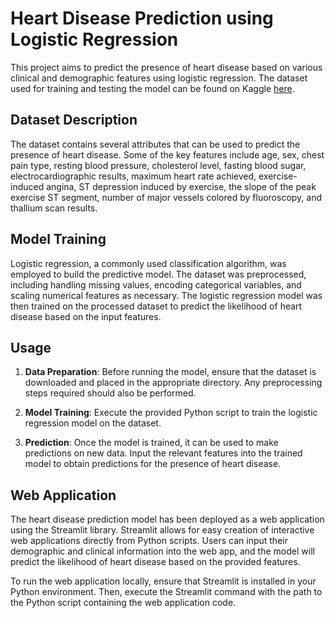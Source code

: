 

# Heart Disease Prediction using Logistic Regression

This project aims to predict the presence of heart disease based on various clinical and demographic features using logistic regression. The dataset used for training and testing the model can be found on Kaggle [here](https://www.kaggle.com/datasets/rishidamarla/heart-disease-prediction).

## Dataset Description

The dataset contains several attributes that can be used to predict the presence of heart disease. Some of the key features include age, sex, chest pain type, resting blood pressure, cholesterol level, fasting blood sugar, electrocardiographic results, maximum heart rate achieved, exercise-induced angina, ST depression induced by exercise, the slope of the peak exercise ST segment, number of major vessels colored by fluoroscopy, and thallium scan results.

## Model Training

Logistic regression, a commonly used classification algorithm, was employed to build the predictive model. The dataset was preprocessed, including handling missing values, encoding categorical variables, and scaling numerical features as necessary. The logistic regression model was then trained on the processed dataset to predict the likelihood of heart disease based on the input features.

## Usage

1. **Data Preparation**: Before running the model, ensure that the dataset is downloaded and placed in the appropriate directory. Any preprocessing steps required should also be performed.

2. **Model Training**: Execute the provided Python script to train the logistic regression model on the dataset.

3. **Prediction**: Once the model is trained, it can be used to make predictions on new data. Input the relevant features into the trained model to obtain predictions for the presence of heart disease.

## Web Application

The heart disease prediction model has been deployed as a web application using the Streamlit library. Streamlit allows for easy creation of interactive web applications directly from Python scripts. Users can input their demographic and clinical information into the web app, and the model will predict the likelihood of heart disease based on the provided features.

To run the web application locally, ensure that Streamlit is installed in your Python environment. Then, execute the Streamlit command with the path to the Python script containing the web application code.

```bash

